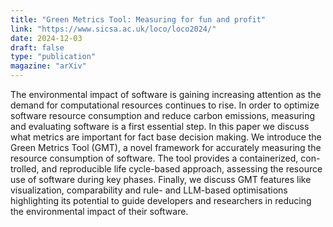 ```yaml
---
title: "Green Metrics Tool: Measuring for fun and profit"
link: "https://www.sicsa.ac.uk/loco/loco2024/"
date: 2024-12-03
draft: false
type: "publication"
magazine: "arXiv"
---
```

The environmental impact of software is gaining increasing attention as the demand for computational resources continues to rise. In order to optimize software resource consumption and reduce carbon emissions, measuring and evaluating software is a first essential step. In this paper we discuss what metrics are important for fact base decision making. We introduce the Green Metrics Tool (GMT), a novel framework for accurately measuring the resource consumption of software. The tool provides a containerized, con- trolled, and reproducible life cycle-based approach, assessing the resource use of software during key phases. Finally, we discuss GMT features like visualization, comparability and rule- and LLM-based optimisations highlighting its potential to guide developers and researchers in reducing the environmental impact of their software.
